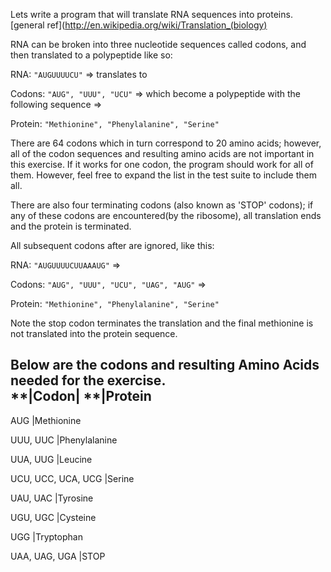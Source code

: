 Lets write a program that will translate RNA sequences into proteins. [general ref](http://en.wikipedia.org/wiki/Translation_(biology)

RNA can be broken into three nucleotide sequences called codons, and then translated to a polypeptide like so:
 
RNA: `"AUGUUUUCU"` => translates to

Codons: `"AUG", "UUU", "UCU"` 
=> which become a polypeptide with the following sequence =>

Protein: `"Methionine", "Phenylalanine", "Serine"`
 
There are 64 codons which in turn correspond to 20 amino acids; however, all of the codon sequences and resulting amino acids are not important in this exercise.  If it works for one codon, the program should work for all of them. 
However, feel free to expand the list in the test suite to include them all.  

There are also four terminating codons (also known as 'STOP' codons); if any of these codons are encountered(by the ribosome), all translation ends and the protein is terminated.

All subsequent codons after are ignored, like this:

RNA: `"AUGUUUUCUUAAAUG"` => 

Codons: `"AUG", "UUU", "UCU", "UAG", "AUG"` => 

Protein: `"Methionine", "Phenylalanine", "Serine"`

Note the stop codon terminates the translation and the final methionine is not translated into the protein sequence.  
 
Below are the codons and resulting Amino Acids needed for the exercise.  
**|Codon|               **|Protein
---------------------------------------
AUG                   |Methionine

UUU, UUC              |Phenylalanine

UUA, UUG              |Leucine

UCU, UCC, UCA, UCG    |Serine

UAU, UAC              |Tyrosine

UGU, UGC              |Cysteine

UGG                   |Tryptophan

UAA, UAG, UGA         |STOP

